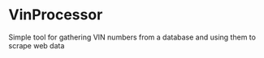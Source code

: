 # VinProcessor
Simple tool for gathering VIN numbers from a database and using them to scrape web data
